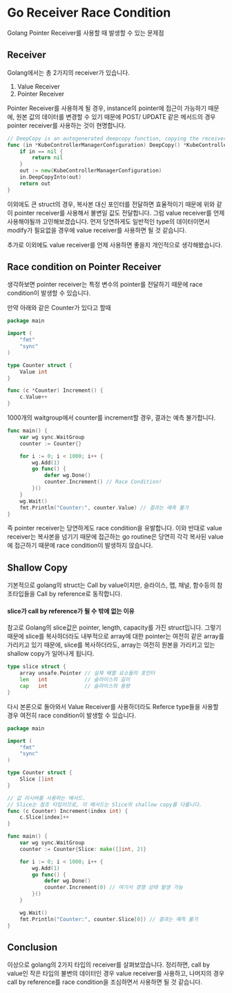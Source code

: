 # Go Receiver Race Condition


Golang Pointer Receiver를 사용할 때 발생할 수 있는 문제점

<!--more-->


## Receiver

Golang에서는 총 2가지의 receiver가 있습니다.

1. Value Receiver
2. Pointer Receiver

Pointer Receiver를 사용하게 될 경우, instance의 pointer에 접근이 가능하기 때문에, 원본 값의 데이터를 변경할 수 있기 때문에 POST/ UPDATE 같은 메서드의 경우 pointer receiver를 사용하는 것이 현명합니다.


```go
// DeepCopy is an autogenerated deepcopy function, copying the receiver, creating a new KubeControllerManagerConfiguration.
func (in *KubeControllerManagerConfiguration) DeepCopy() *KubeControllerManagerConfiguration {
	if in == nil {
		return nil
	}
	out := new(KubeControllerManagerConfiguration)
	in.DeepCopyInto(out)
	return out
}
```

이외에도 큰 struct의 경우, 복사본 대신 포인터를 전달하면 효율적이기 때문에 위와 같이 pointer receiver를 사용해서 불변일 값도 전달합니다. 그럼 value receiver를 언제 사용해야될까 고민해보겠습니다.
먼저 당연하게도 일반적인 type의 데이터이면서 modify가 필요없을 경우에 value receiver를 사용하면 될 것 같습니다.

추가로 이외에도 value receiver를 언제 사용하면 좋을지 개인적으로 생각해봤습니다.

## Race condition on Pointer Receiver

생각하보면 pointer receiver는 특정 변수의 pointer를 전달하기 때문에 race condition이 발생할 수 있습니다.

만약 아래와 같은 Counter가 있다고 할때

```go
package main

import (
	"fmt"
	"sync"
)

type Counter struct {
	Value int
}

func (c *Counter) Increment() {
	c.Value++
}
```

1000개의 waitgroup에서 counter를 increment할 경우, 결과는 예측 불가합니다.

```go
func main() {
	var wg sync.WaitGroup
	counter := Counter{}

	for i := 0; i < 1000; i++ {
		wg.Add(1)
		go func() {
			defer wg.Done()
			counter.Increment() // Race Condition!
		}()
	}
	wg.Wait()
	fmt.Println("Counter:", counter.Value) // 결과는 예측 불가
}
```
즉 pointer receiver는 당연하게도 race condition을 유발합니다. 이와 반대로 value receiver는 복사본을 넘기기 때문에 접근하는 go routine은 당연히 각각 복사된 value에 접근하기 때문에 race condition이 발생하지 않습니다.

## Shallow Copy
기본적으로 golang의 struct는 Call by value이지만, 슬라이스, 맵, 채널, 함수등의 참조타입들을 Call by reference로 동작합니다. 

#### slice가 call by reference가 될 수 밖에 없는 이유
참고로 Golang의 slice값은 pointer, length, capacity를 가진 struct입니다. 그렇기 때문에 slice를 복사하더라도 내부적으로 array에 대한 pointer는 여전히 같은 array를 가리키고 있기 때문에, slice를 복사하더라도, array는 여전히 원본을 가리키고 있는 shallow copy가 일어나게 됩니다.
        
        
```go
type slice struct {
    array unsafe.Pointer // 실제 배열 요소들의 포인터
    len   int            // 슬라이스의 길이
    cap   int            // 슬라이스의 용량
}
```

다시 본론으로 돌아와서 Value Receiver를 사용하더라도 Referce type들을 사용할 경우 여전히 race condition이 발생할 수 있습니다.

```go
package main

import (
	"fmt"
	"sync"
)

type Counter struct {
	Slice []int
}

// 값 리시버를 사용하는 메서드. 
// Slice는 참조 타입이므로, 이 메서드는 Slice의 shallow copy를 다룹니다.
func (c Counter) Increment(index int) {
	c.Slice[index]++
}

func main() {
	var wg sync.WaitGroup
	counter := Counter{Slice: make([]int, 2)}

	for i := 0; i < 1000; i++ {
		wg.Add(1)
		go func() {
			defer wg.Done()
			counter.Increment(0) // 여기서 경쟁 상태 발생 가능
		}()
	}

	wg.Wait()
	fmt.Println("Counter:", counter.Slice[0]) // 결과는 예측 불가
}
```

## Conclusion

이상으로 golang의 2가지 타입의 receiver를 살펴보았습니다.
정리하면, call by value인 작은 타입의 불변의 데이터인 경우 value receiver를 사용하고, 나머지의 경우 call by reference를 race condition을 조심하면서 사용하면 될 것 같습니다.



